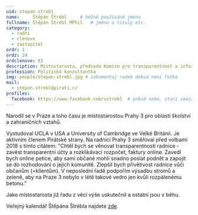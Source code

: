 ```yaml
---
uid: stepan.strebl
name:     Štěpán Štrébl  	# běžně používáné jméno
fullname: Štěpán Štrébl MPhil  	# jméno s tituly etc.
category:
  - radni
  - clenove
  - zastupitel
ordr: 1
ordz: 24
ordclenove: 63
description: Místostarosta, předseda Komise pro transparentnost a informatiku; člen místního sdružení # zobrazuje se v lide
profession: Politická konzultantka
img: people/stepan-strebl.jpg # zakomentuj radek dokud není fotka
mail:
  - stepan.strebl@pirati.cz
profiles:
  facebook: https://www.facebook.com/sstrebl  # pokud nema, staci smazat tuto radku
---
```

Narodil se v Praze a toho času je místostarostou Prahy 3 pro oblasti školství a zahraničních vztahů.

Vystudoval UCLA v USA a University of Cambridge ve Velké Británii. Je aktivním členem Pirátské strany. Na radnici Prahy 3 směřoval před volbami 2018 s tímto citátem: "Chtěl bych se věnovat transparentnosti radnice - zavést transparentní účty a rozklikávací rozpočet, faktury online. Zavedl bych online petice, aby sami občané mohli snadno poslat podnět a zapojit se do rozhodování o jejich komunitě. Zlepšil bych přívětivost radnice vůči občanům (=klientům). V neposlední řadě podpořím výsadbu stromů a zeleně, aby na Praze 3 nebylo v létě takové vedro jen kvůli rozpálenému betonu."

Jako místostarosta již řadu z věcí výše uskutečnil a ostatní jsou v běhu.

Veřejný kalendář Štěpána Štrébla najdete [zde](https://outlook.office365.com/calendar/published/bec62f4cc7d141c886c66b0c9a2419b4@praha3.cz/e363806fd1584cfabeb1a9ea6ad0da5511062382533015773774/calendar.html).
